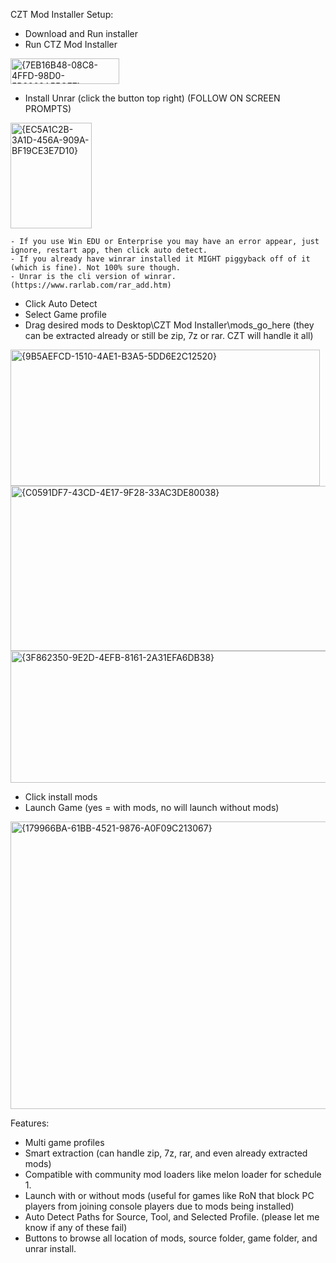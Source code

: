 CZT Mod Installer Setup:
- Download and Run installer
- Run CTZ Mod Installer
<img width="174" height="41" alt="{7EB16B48-08C8-4FFD-98D0-5B2268A55CE7}" src="https://github.com/user-attachments/assets/e7a5422c-d50a-44f9-9d7d-f1647d57bca0" />

- Install Unrar (click the button top right) (FOLLOW ON SCREEN PROMPTS)
<img width="130" height="169" alt="{EC5A1C2B-3A1D-456A-909A-BF19CE3E7D10}" src="https://github.com/user-attachments/assets/979c31f1-9552-4a96-8f69-e2784c1623d4" />

    - If you use Win EDU or Enterprise you may have an error appear, just ignore, restart app, then click auto detect.
    - If you already have winrar installed it MIGHT piggyback off of it (which is fine). Not 100% sure though.
    - Unrar is the cli version of winrar. (https://www.rarlab.com/rar_add.htm)
- Click Auto Detect
- Select Game profile
- Drag desired mods to Desktop\CZT Mod Installer\mods_go_here (they can be extracted already or still be zip, 7z or rar. CZT will handle it all)
<img width="495" height="218" alt="{9B5AEFCD-1510-4AE1-B3A5-5DD6E2C12520}" src="https://github.com/user-attachments/assets/51c7af1c-486f-40b8-bee4-705e7fcf5d36" />
<img width="736" height="264" alt="{C0591DF7-43CD-4E17-9F28-33AC3DE80038}" src="https://github.com/user-attachments/assets/113e5b5d-eb4a-485e-81ce-db6ffdb032b3" />
<img width="738" height="211" alt="{3F862350-9E2D-4EFB-8161-2A31EFA6DB38}" src="https://github.com/user-attachments/assets/2993f106-f080-4491-a0e0-7846efa30dfb" />


- Click install mods
- Launch Game (yes = with mods, no will launch without mods)

<img width="762" height="460" alt="{179966BA-61BB-4521-9876-A0F09C213067}" src="https://github.com/user-attachments/assets/96e06fc8-5234-4445-bdd3-62d902bf4b3e" />

Features:
- Multi game profiles
- Smart extraction (can handle zip, 7z, rar, and even already extracted mods)
- Compatible with community mod loaders like melon loader for schedule 1.
- Launch with or without mods (useful for games like RoN that block PC players from joining console players due to mods being installed)
- Auto Detect Paths for Source, Tool, and Selected Profile. (please let me know if any of these fail)
- Buttons to browse all location of mods, source folder, game folder, and unrar install.
